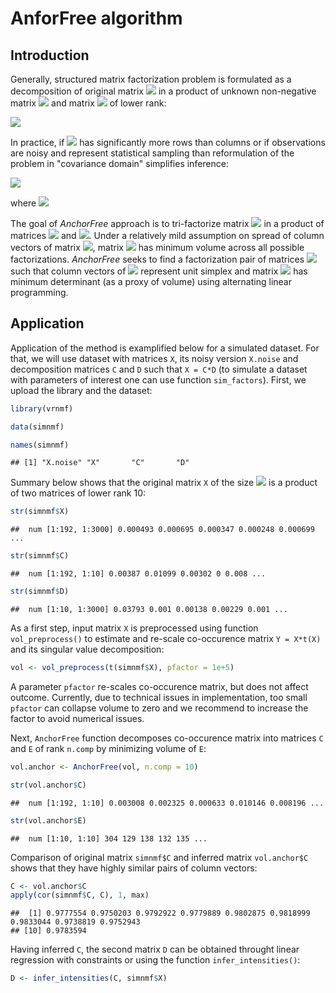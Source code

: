 # AnforFree algorithm
 
## Introduction

  Generally, structured matrix factorization problem is formulated as a decomposition of original matrix <img src="https://render.githubusercontent.com/render/math?math=X"> in a product of unknown non-negative matrix <img src="https://render.githubusercontent.com/render/math?math=C"> and matrix <img src="https://render.githubusercontent.com/render/math?math=D"> of lower rank: 
  
<img src="https://render.githubusercontent.com/render/math?math=\begin{aligned}X = C \cdot D \end{aligned}">

  In practice, if <img src="https://render.githubusercontent.com/render/math?math=X"> has significantly more rows than columns or if observations are noisy and represent statistical sampling than reformulation of the problem in "covariance domain" simplifies inference:
  
<img src="https://render.githubusercontent.com/render/math?math=Y = C \cdot E \cdot C^{T},">

  where <img src="https://render.githubusercontent.com/render/math?math=Y = X \cdot X^{T}, E = D \cdot D^{T}.">

  The goal of _AnchorFree_ approach is to tri-factorize matrix <img src="https://render.githubusercontent.com/render/math?math=Y"> in a product of matrices <img src="https://render.githubusercontent.com/render/math?math=C"> and <img src="https://render.githubusercontent.com/render/math?math=E">. Under a relatively mild assumption on spread of column vectors of matrix <img src="https://render.githubusercontent.com/render/math?math=C">, matrix <img src="https://render.githubusercontent.com/render/math?math=E"> has minimum volume across all possible factorizations. _AnchorFree_ seeks to find a factorization pair of matrices <img src="https://render.githubusercontent.com/render/math?math=(C, E)"> such that column vectors of <img src="https://render.githubusercontent.com/render/math?math=C"> represent unit simplex and matrix <img src="https://render.githubusercontent.com/render/math?math=E"> has minimum determinant (as a proxy of volume) using alternating linear programming. 

## Application

Application of the method is examplified below for a simulated dataset. For that, we will use dataset with matrices `X`, its noisy version `X.noise` and decomposition matrices `C` and `D` such that `X = C*D` (to simulate a dataset with parameters of interest one can use function `sim_factors`). First, we upload the library and the dataset:
  
  ```r
  library(vrnmf)
  
  data(simnmf)
  
  names(simnmf)
  ```
  
  ```
  ## [1] "X.noise" "X"       "C"       "D"
  ```

Summary below shows that the original matrix `X` of the size <img src="https://render.githubusercontent.com/render/math?math=192 \cdot 3000"> is a product of two matrices of lower rank 10:
  
  
  ```r
  str(simnmf$X)
  ```
  
  ```
  ##  num [1:192, 1:3000] 0.000493 0.000695 0.000347 0.000248 0.000699 ...
  ```
  
  ```r
  str(simnmf$C)
  ```
  
  ```
  ##  num [1:192, 1:10] 0.00387 0.01099 0.00302 0 0.008 ...
  ```
  
  ```r
  str(simnmf$D)
  ```
  
  ```
  ##  num [1:10, 1:3000] 0.03793 0.001 0.00138 0.00229 0.001 ...
  ```

As a first step, input matrix `X` is preprocessed using function `vol_preprocess()` to estimate and re-scale co-occurence matrix `Y = X*t(X)` and its singular value decomposition:
  
  
  ```r
  vol <- vol_preprocess(t(simnmf$X), pfactor = 1e+5)
  ```

A parameter `pfactor` re-scales co-occurence matrix, but does not affect outcome. Currently, due to technical issues in implementation, too small `pfactor` can collapse volume to zero and we recommend to increase the factor to avoid numerical issues.

Next, `AnchorFree` function decomposes co-occurence matrix into matrices `C` and `E` of rank `n.comp` by minimizing volume of `E`:
  
  
  ```r
  vol.anchor <- AnchorFree(vol, n.comp = 10)
  
  str(vol.anchor$C)
  ```
  
  ```
  ##  num [1:192, 1:10] 0.003008 0.002325 0.000633 0.010146 0.008196 ...
  ```
  
  ```r
  str(vol.anchor$E)
  ```
  
  ```
  ##  num [1:10, 1:10] 304 129 138 132 135 ...
  ```

Comparison of original matrix `simnmf$C` and inferred matrix `vol.anchor$C` shows that they have highly similar pairs of column vectors:
  
  
  ```r
  C <- vol.anchor$C
  apply(cor(simnmf$C, C), 1, max)
  ```
  
  ```
  ##  [1] 0.9777554 0.9750203 0.9792922 0.9779889 0.9802875 0.9818999 0.9833044 0.9738819 0.9752943
  ## [10] 0.9783594
  ```

Having inferred `C`, the second matrix `D` can be obtained throught linear regression with constraints or using the function `infer_intensities()`:
  
  
  ```r
  D <- infer_intensities(C, simnmf$X)
  ```

